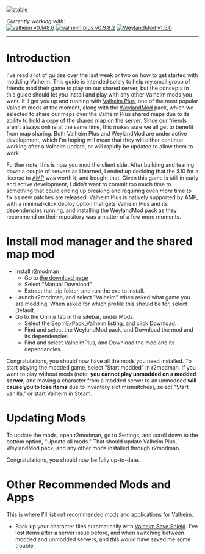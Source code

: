 [![stable](http://badges.github.io/stability-badges/dist/stable.svg)](http://github.com/badges/stability-badges) 

*Currently working with:*  
[![valheim v0.148.6](https://img.shields.io/badge/Valheim-v0.148.6-blue)](https://www.valheimgame.com/) [![valheim plus v0.9.8.2](https://img.shields.io/badge/Valheim%20Plus-v0.9.8.2-blue)](https://github.com/valheimPlus/ValheimPlus) [![WeylandMod v1.5.0](https://img.shields.io/badge/WeylandMod-v1.5.0-blue)](https://github.com/WeylandMod/WeylandMod)

---

# Introduction

I've read a lot of guides over the last week or two on how to get started with modding Valheim.  This guide is intended solely to help my small group of friends mod their game to play on our shared server, but the concepts in this guide should let you install and play with any other Valheim mods you want.  It'll get you up and running with [Valheim Plus](https://github.com/valheimPlus/ValheimPlus), one of the most popular Valheim mods at the moment, along with the [WeylandMod](https://github.com/WeylandMod/WeylandMod) pack, which we selected to share our maps over the Valheim Plus shared maps due to its ability to hold a copy of the shared map on the server.  Since our friends aren't always online at the same time, this makes sure we all get to benefit from map sharing.  Both Valheim Plus and WeylandMod are under active development, which I'm hoping will mean that they will either continue working after a Valheim update, or will rapidly be updated to allow them to work.

Further note, this is how you mod the client side.  After building and tearing down a couple of servers as I learned, I ended up deciding that the $10 for a license to [AMP](https://cubecoders.com/AMP) was worth it, and bought that.  Given this game is still in early and active development, I didn't want to commit too much time to something that could ending up breaking and requiring even *more* time to fix as new patches are released.  Valheim Plus is natively supported by AMP, with a minimal-click deploy option that gets Valheim Plus and its dependencies running, and installing the WeylandMod pack as they recommend on their repository was a matter of a few more moments.

# Install mod manager and the shared map mod
* Install r2modman
	* Go to [the download page](https://thunderstore.io/package/ebkr/r2modman/)
	* Select "Manual Download"
	* Extract the .zip folder, and run the exe to install.
* Launch r2modman, and select "Valheim" when asked what game you are modding.  When asked for which profile this should be for, select Default.
* Go to the Online tab in the sitebar, under Mods.  
	* Select the BepInExPack_Valheim listing, and click Download.
	* Find and select the WeylandMod pack, and Download the mod and its dependencies.
	* Find and select ValheimPlus, and Download the mod and its dependancies.

Congratulations, you should now have all the mods you need installed.  To start playing the modded game, select "Start modded" in r2modman.  If you want to play without mods (note: **you cannot play unmodded on a modded server**, and moving a character from a modded server to an unmodded **will cause you to lose items** due to inventory slot mismatches), select "Start vanilla," or start Valheim in Steam.

# Updating Mods

To update the mods, open r2modman, go to Settings, and scroll down to the bottom option, "Update all mods."  That should update Valheim Plus, WeylandMod pack, and any other mods installed through r2modman.

Congratulations, you should now be fully up-to-date.

# Other Recommended Mods and Apps

This is where I'll list out recommended mods and applications for Valheim.

* Back up your character files automatically with [Valheim Save Shield](https://github.com/Razzmatazzz/ValheimSaveShield/releases).  I've lost items after a server issue before, and when switching between modded and unmodded servers, and this would have saved me some trouble.
